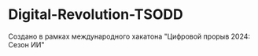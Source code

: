 # Digital-Revolution-TSODD
Создано в рамках международного хакатона "Цифровой прорыв 2024: Сезон ИИ"
